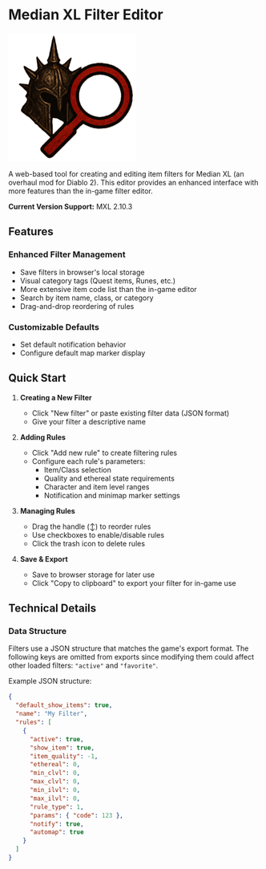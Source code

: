 # Median XL Filter Editor

<img src="assets/logo.png" width="256" height="256">

A web-based tool for creating and editing item filters for Median XL (an overhaul mod for Diablo 2). This editor provides an enhanced interface with more features than the in-game filter editor.

**Current Version Support:** MXL 2.10.3

## Features

### Enhanced Filter Management
- Save filters in browser's local storage
- Visual category tags (Quest items, Runes, etc.)
- More extensive item code list than the in-game editor
- Search by item name, class, or category
- Drag-and-drop reordering of rules

### Customizable Defaults
- Set default notification behavior
- Configure default map marker display

## Quick Start

1. **Creating a New Filter**
   - Click "New filter" or paste existing filter data (JSON format)
   - Give your filter a descriptive name

2. **Adding Rules**
   - Click "Add new rule" to create filtering rules
   - Configure each rule's parameters:
     - Item/Class selection
     - Quality and ethereal state requirements
     - Character and item level ranges
     - Notification and minimap marker settings

3. **Managing Rules**
   - Drag the handle (↕) to reorder rules
   - Use checkboxes to enable/disable rules
   - Click the trash icon to delete rules

4. **Save & Export**
   - Save to browser storage for later use
   - Click "Copy to clipboard" to export your filter for in-game use

## Technical Details

### Data Structure
Filters use a JSON structure that matches the game's export format. The following keys are omitted from exports since modifying them could affect other loaded filters: `"active"` and `"favorite"`.

Example JSON structure:
```json
{
  "default_show_items": true,
  "name": "My Filter",
  "rules": [
    {
      "active": true,
      "show_item": true,
      "item_quality": -1,
      "ethereal": 0,
      "min_clvl": 0,
      "max_clvl": 0,
      "min_ilvl": 0,
      "max_ilvl": 0,
      "rule_type": 1,
      "params": { "code": 123 },
      "notify": true,
      "automap": true
    }
  ]
}